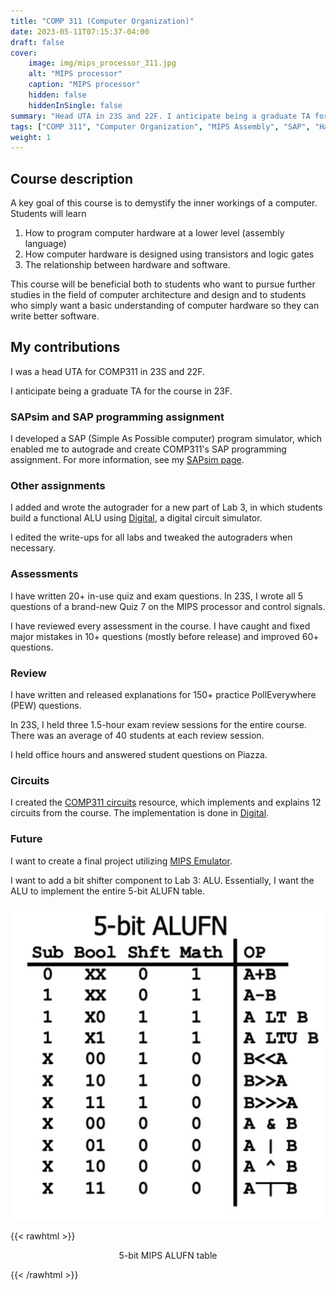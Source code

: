 ```yaml
---
title: "COMP 311 (Computer Organization)"
date: 2023-05-11T07:15:37-04:00
draft: false
cover:
    image: img/mips_processor_311.jpg
    alt: "MIPS processor"
    caption: "MIPS processor"
    hidden: false
    hiddenInSingle: false
summary: "Head UTA in 23S and 22F. I anticipate being a graduate TA for the course in 23F."
tags: ["COMP 311", "Computer Organization", "MIPS Assembly", "SAP", "Hardware", "Digital Logic", "UNC"]
weight: 1
---
```


## Course description

A key goal of this course is to demystify the inner workings of a computer. Students will learn

1. How to program computer hardware at a lower level (assembly language)
2. How computer hardware is designed using transistors and logic gates
3. The relationship between hardware and software.

This course will be beneficial both to students who want to pursue further studies in the field of computer architecture and design and to students who simply want a basic understanding of computer hardware so they can write better software.

## My contributions

I was a head UTA for COMP311 in 23S and 22F.

I anticipate being a graduate TA for the course in 23F.

### SAPsim and SAP programming assignment

I developed a SAP (Simple As Possible computer) program simulator, which enabled me to autograde and create COMP311's SAP programming assignment. For more information, see my [SAPsim page](/projects/sapsim).

### Other assignments

I added and wrote the autograder for a new part of Lab 3, in which students build a functional ALU using [Digital](https://github.com/hneemann/Digital), a digital circuit simulator.

I edited the write-ups for all labs and tweaked the autograders when necessary.

### Assessments

I have written 20+ in-use quiz and exam questions. In 23S, I wrote all 5 questions of a brand-new Quiz 7 on the MIPS processor and control signals.

I have reviewed every assessment in the course. I have caught and fixed major mistakes in 10+ questions (mostly before release) and improved 60+ questions.

### Review

I have written and released explanations for 150+ practice PollEverywhere (PEW) questions.

In 23S, I held three 1.5-hour exam review sessions for the entire course. There was an average of 40 students at each review session.

I held office hours and answered student questions on Piazza.

### Circuits

I created the [COMP311 circuits](https://github.com/jesse-wei/COMP311-circuits) resource, which implements and explains 12 circuits from the course. The implementation is done in [Digital](https://github.com/hneemann/Digital).

### Future

I want to create a final project utilizing [MIPS Emulator](/projects/mips_emulator).

I want to add a bit shifter component to Lab 3: ALU. Essentially, I want the ALU to implement the entire 5-bit ALUFN table.

![5-bit MIPS ALUFN table](img/alufn.jpg)

{{< rawhtml >}}
<p align="center">5-bit MIPS ALUFN table</p>
{{< /rawhtml >}}
